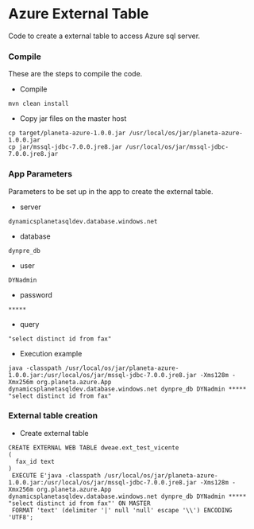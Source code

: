# Azure External Table

Code to create a external table to access Azure sql server.

### Compile
These are the steps to compile the code.

* Compile
```
mvn clean install
```
* Copy jar files on the master host
```
cp target/planeta-azure-1.0.0.jar /usr/local/os/jar/planeta-azure-1.0.0.jar
cp jar/mssql-jdbc-7.0.0.jre8.jar /usr/local/os/jar/mssql-jdbc-7.0.0.jre8.jar
```

### App Parameters
Parameters to be set up in the app to create the external table.
* server
```
dynamicsplanetasqldev.database.windows.net
```
* database
```
dynpre_db
```
* user
```
DYNadmin
```
* password
```
*****
```
* query
```
"select distinct id from fax"
```

* Execution example
```
java -classpath /usr/local/os/jar/planeta-azure-1.0.0.jar:/usr/local/os/jar/mssql-jdbc-7.0.0.jre8.jar -Xms128m -Xmx256m org.planeta.azure.App dynamicsplanetasqldev.database.windows.net dynpre_db DYNadmin ***** "select distinct id from fax"
```


### External table creation

* Create external table
```
CREATE EXTERNAL WEB TABLE dweae.ext_test_vicente
(
  fax_id text
)
 EXECUTE E'java -classpath /usr/local/os/jar/planeta-azure-1.0.0.jar:/usr/local/os/jar/mssql-jdbc-7.0.0.jre8.jar -Xms128m -Xmx256m org.planeta.azure.App dynamicsplanetasqldev.database.windows.net dynpre_db DYNadmin ***** "select distinct id from fax"' ON MASTER 
 FORMAT 'text' (delimiter '|' null 'null' escape '\\') ENCODING 'UTF8';
```
